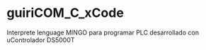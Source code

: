 # guiriCOM_C_xCode
Interprete lenguage MINGO para programar PLC desarrollado con uControlador DS5000T
